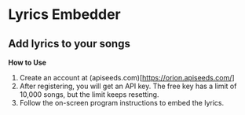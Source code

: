 # Lyrics Embedder #

## Add lyrics to your songs ##

**How to Use**

1. Create an account at (apiseeds.com)[https://orion.apiseeds.com/]
2. After registering, you will get an API key. The free key has a limit of 10,000 songs, but the limit keeps resetting.
3. Follow the on-screen program instructions to embed the lyrics. 